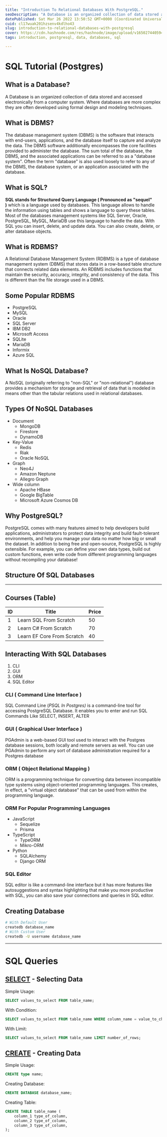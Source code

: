 ```yaml
---
title: "Introduction To Relational Databases With PostgreSQL."
seoDescription: "A Database is an organized collection of data stored and accessed electronically from a computer system. Where databases are more complex they are often..."
datePublished: Sat Mar 26 2022 13:50:52 GMT+0000 (Coordinated Universal Time)
cuid: cl17wuak201hzsenv4kdlho43
slug: introduction-to-relational-databases-with-postgresql
cover: https://cdn.hashnode.com/res/hashnode/image/upload/v1650274405940/ZS-zXiN64.png
tags: introduction, postgresql, data, databases, sql

---
```


# SQL Tutorial (Postgres)

## What is a Database?

A Database is an organized collection of data stored and accessed electronically from a computer system. Where databases are more complex they are often developed using formal design and modeling techniques.

## What is DBMS?

The database management system (DBMS) is the software that interacts with end-users, applications, and the database itself to capture and analyze the data. The DBMS software additionally encompasses the core facilities provided to administer the database. The sum total of the database, the DBMS, and the associated applications can be referred to as a "database system". Often the term "database" is also used loosely to refer to any of the DBMS, the database system, or an application associated with the database.

## What is SQL?

**SQL stands for Structured Query Language ( Pronounced as "sequel"  )** which is a language used by databases. This language allows to handle the information using tables and shows a language to query these tables. Most of the databases management systems like SQL Server, Oracle, PostgreSQL, MySQL, MariaDB use this language to handle the data. With SQL you can insert, delete, and update data. You can also create, delete, or alter database objects.

## What is RDBMS?

A Relational Database Management System (RDBMS) is a type of database management system (DBMS) that stores data in a row-based table structure that connects related data elements. An RDBMS includes functions that maintain the security, accuracy, integrity, and consistency of the data. This is different than the file storage used in a DBMS.

## Some Popular RDBMS

- PostgreSQL
- MySQL
- Oracle
- SQL Server
- IBM DB2
- Microsoft Access
- SQLite
- MariaDB
- Informix
- Azure SQL

## What Is NoSQL Database?

A NoSQL (originally referring to "non-SQL" or "non-relational") database provides a mechanism for storage and retrieval of data that is modeled in means other than the tabular relations used in relational databases.

## Types Of NoSQL Databases

- Document
    - MongoDB
    - Firestore
    - DynamoDB
- Key-Value
    - Redis
    - Riak
    - Oracle NoSQL
- Graph
    - Neo4J
    - Amazon Neptune
    - Allegro Graph
- Wide column
    - Apache HBase
    - Google BigTable
    - Microsoft Azure Cosmos DB

## Why PostgreSQL?

PostgreSQL comes with many features aimed to help developers build applications, administrators to protect data integrity and build fault-tolerant environments, and help you manage your data no matter how big or small the dataset. In addition to being free and open-source, PostgreSQL is highly extensible. For example, you can define your own data types, build out custom functions, even write code from different programming languages without recompiling your database!

## Structure Of SQL Databases

---

## Courses (Table)
| ID | Title                      | Price |
|----|----------------------------|-------|
| 1  | Learn SQL From Scratch     | 50    |
| 2  | Learn C# From Scratch      | 70    |
| 3  | Learn EF Core From Scratch | 40    |

## Interacting With SQL Databases

1. CLI
2. GUI
3. ORM
4. SQL Editor

### CLI ( Command Line Interface )

SQL Command Line (*PSQL In Postgres)* is a command-line tool for accessing PostgreSQL Database. It enables you to enter and run SQL Commands Like SELECT, INSERT, ALTER

### GUI ( Graphical User Interface )

PGAdmin is a web-based GUI tool used to interact with the Postgres database sessions, both locally and remote servers as well. You can use PGAdmin to perform any sort of database administration required for a Postgres database

### ORM ( Object Relational Mapping )

ORM is a programming technique for converting data between incompatible type systems using object-oriented programming languages. This creates, in effect, a "virtual object database" that can be used from within the programming language.

### ORM For Popular Programming Languages

- JavaScript
    - Sequelize
    - Prisma
- TypeScript
    - TypeORM
    - Mikro-ORM
- Python
    - SQLAlchemy
    - Django ORM

### SQL Editor

SQL editor is like a command-line interface but it has more features like autosuggestions and syntax highlighting that make you more productive with SQL, you can also save your connections and queries in SQL editor.

## Creating Database

```bash
# With Default User
createdb database_name
# With Custom User
createdb -U username database_name
```

---

# SQL Queries

## [SELECT](https://www.postgresql.org/docs/9.2/sql-select.html) - Selecting Data

Simple Usage:

```sql
SELECT values_to_select FROM table_name;
```

With Condition: 

```sql
SELECT values_to_select FROM table_name WHERE column_name = value_to_check;
```

With Limit:

```sql
SELECT values_to_select FROM table_name LIMIT number_of_rows;
```

## [CREATE](https://www.postgresql.org/docs/9.2/sql-createtype.html) - Creating Data

Simple Usage:

```sql
CREATE type name;
```

Creating Database:

```sql
CREATE DATABASE database_name;
```

Creating Table:

```sql
CREATE TABLE table_name (
	column_1 type_of_column,
	column_2 type_of_column,
	column_3 type_of_column,
);
```
